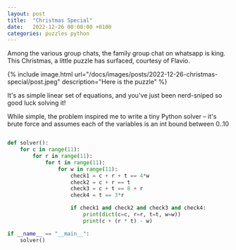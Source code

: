 ```yaml
---
layout: post
title:  "Christmas Special"
date:   2022-12-26 00:00:00 +0100
categories: puzzles python
---
```


Among the various group chats, the family group chat on whatsapp is king. This Christmas, a little puzzle has surfaced, courtesy of Flavio.

{% include image.html url="/docs/images/posts/2022-12-26-christmas-special/post.jpeg" description="Here is the puzzle" %}

It's as simple linear set of equations, and you've just been nerd-sniped so good luck solving it! 

While simple, the problem inspired me to write a tiny Python solver – it's brute force and assumes each of the variables is an int bound between 0..10

```python

def solver():
    for c in range(11):
        for r in range(11):
            for t in range(11):
                for w in range(11):
                    check1 = c + r + t == 4*w
                    check2 = c + r == t
                    check3 = c + t == 8 + r
                    check4 = t == 3*r

                    if check1 and check2 and check3 and check4:
                        print(dict(c=c, r=r, t=t, w=w))
                        print(c + (r * t) - w)

if __name__ == "__main__":
    solver()
```